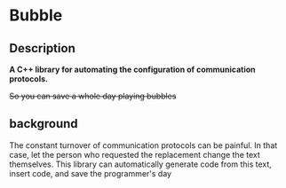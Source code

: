 # Bubble





## Description



__A C++ library for automating the configuration of communication protocols.__



~~So you can save a whole day playing bubbles~~


## background

The constant turnover of communication protocols can be painful. In that case, let the person who requested the replacement change the text themselves. This library can automatically generate code from this text, insert code, and save the programmer's day

